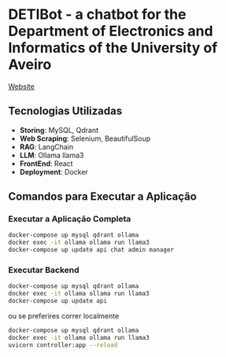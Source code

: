 # DETIBot - a chatbot for the Department of Electronics and Informatics of the University of Aveiro

[Website](https://detibot.pages.dev)

## Tecnologias Utilizadas

- **Storing**: MySQL, Qdrant
- **Web Scraping**: Selenium, BeautifulSoup
- **RAG**: LangChain
- **LLM**: Ollama llama3
- **FrontEnd**: React
- **Deployment**: Docker

## Comandos para Executar a Aplicação

### Executar a Aplicação Completa

```sh
docker-compose up mysql qdrant ollama
docker exec -it ollama ollama run llama3
docker-compose up update api chat admin manager
```

### Executar Backend

```sh
docker-compose up mysql qdrant ollama
docker exec -it ollama ollama run llama3
docker-compose up update api
```
ou se preferires correr localmente
```sh
docker-compose up mysql qdrant ollama
docker exec -it ollama ollama run llama3
uvicorn controller:app --reload
```

